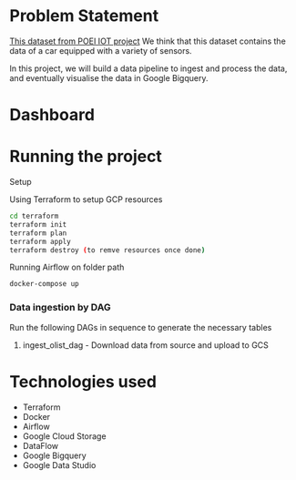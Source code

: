 # Problem Statement
[This dataset from POEI IOT project](https://github.com/batuan/poei_data/archive/refs/heads/main.zip) 
We think that this dataset contains the data of a car equipped with a variety of sensors.

In this project, we will build a data pipeline to ingest and process the data, and eventually visualise the data in Google Bigquery.


# Dashboard


# Running the project
Setup

Using Terraform to setup GCP resources
```bash
cd terraform
terraform init
terraform plan
terraform apply
terraform destroy (to remve resources once done)
```

Running Airflow on folder path
```bash
docker-compose up
```


### Data ingestion by DAG
Run the following DAGs in sequence to generate the necessary tables

1. ingest_olist_dag - Download data from source and upload to GCS


# Technologies used
- Terraform
- Docker
- Airflow
- Google Cloud Storage
- DataFlow
- Google Bigquery
- Google Data Studio


